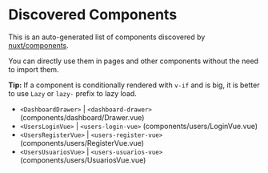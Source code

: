 # Discovered Components

This is an auto-generated list of components discovered by [nuxt/components](https://github.com/nuxt/components).

You can directly use them in pages and other components without the need to import them.

**Tip:** If a component is conditionally rendered with `v-if` and is big, it is better to use `Lazy` or `lazy-` prefix to lazy load.

- `<DashboardDrawer>` | `<dashboard-drawer>` (components/dashboard/Drawer.vue)
- `<UsersLoginVue>` | `<users-login-vue>` (components/users/LoginVue.vue)
- `<UsersRegisterVue>` | `<users-register-vue>` (components/users/RegisterVue.vue)
- `<UsersUsuariosVue>` | `<users-usuarios-vue>` (components/users/UsuariosVue.vue)
